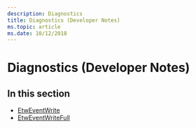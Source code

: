 ```yaml
---
description: Diagnostics
title: Diagnostics (Developer Notes)
ms.topic: article
ms.date: 10/12/2018
---
```


# Diagnostics (Developer Notes)

## In this section

- [EtwEventWrite](etweventwrite.md)
- [EtwEventWriteFull](etweventwritefull.md)
